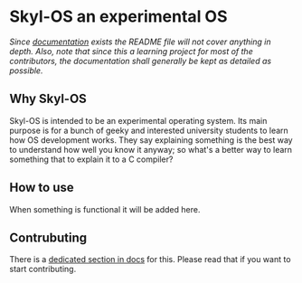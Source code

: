 # Skyl-OS an experimental OS

*Since [documentation](/docs/) exists the README file will not cover anything in depth. Also, note that since this a learning project for most of the contributors, the documentation shall generally be kept as detailed as possible.*

## Why Skyl-OS

Skyl-OS is intended to be an experimental operating system. Its main purpose is for a bunch of geeky and interested university students to learn how OS development works. 
They say explaining something is the best way to understand how well you know it anyway; so what's a better way to learn something that to explain it to a C compiler?

## How to use

When something is functional it will be added here.

## Contrubuting

There is a [dedicated section in docs](docs/contribution/start-contributing.md) for this. Please read that if you want to start contributing.